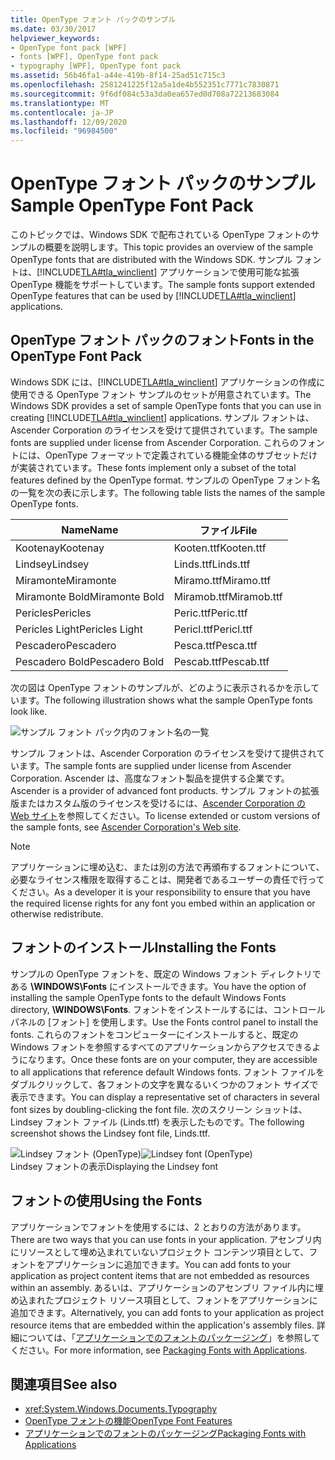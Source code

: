 ```yaml
---
title: OpenType フォント パックのサンプル
ms.date: 03/30/2017
helpviewer_keywords:
- OpenType font pack [WPF]
- fonts [WPF], OpenType font pack
- typography [WPF], OpenType font pack
ms.assetid: 56b46fa1-a44e-419b-8f14-25ad51c715c3
ms.openlocfilehash: 2581241225f12a5a1de4b552351c7771c7830871
ms.sourcegitcommit: 9f6df084c53a3da0ea657ed0d708a72213683084
ms.translationtype: MT
ms.contentlocale: ja-JP
ms.lasthandoff: 12/09/2020
ms.locfileid: "96984500"
---
```

# <a name="sample-opentype-font-pack"></a><span data-ttu-id="e544f-102">OpenType フォント パックのサンプル</span><span class="sxs-lookup"><span data-stu-id="e544f-102">Sample OpenType Font Pack</span></span>
<span data-ttu-id="e544f-103">このトピックでは、Windows SDK で配布されている OpenType フォントのサンプルの概要を説明します。</span><span class="sxs-lookup"><span data-stu-id="e544f-103">This topic provides an overview of the sample OpenType fonts that are distributed with the Windows SDK.</span></span> <span data-ttu-id="e544f-104">サンプル フォントは、[!INCLUDE[TLA#tla_winclient](../../../includes/tlasharptla-winclient-md.md)] アプリケーションで使用可能な拡張 OpenType 機能をサポートしています。</span><span class="sxs-lookup"><span data-stu-id="e544f-104">The sample fonts support extended OpenType features that can be used by [!INCLUDE[TLA#tla_winclient](../../../includes/tlasharptla-winclient-md.md)] applications.</span></span>  

<a name="overview"></a>
## <a name="fonts-in-the-opentype-font-pack"></a><span data-ttu-id="e544f-105">OpenType フォント パックのフォント</span><span class="sxs-lookup"><span data-stu-id="e544f-105">Fonts in the OpenType Font Pack</span></span>  
 <span data-ttu-id="e544f-106">Windows SDK には、[!INCLUDE[TLA#tla_winclient](../../../includes/tlasharptla-winclient-md.md)] アプリケーションの作成に使用できる OpenType フォント サンプルのセットが用意されています。</span><span class="sxs-lookup"><span data-stu-id="e544f-106">The Windows SDK provides a set of sample OpenType fonts that you can use in creating [!INCLUDE[TLA#tla_winclient](../../../includes/tlasharptla-winclient-md.md)] applications.</span></span> <span data-ttu-id="e544f-107">サンプル フォントは、Ascender Corporation のライセンスを受けて提供されています。</span><span class="sxs-lookup"><span data-stu-id="e544f-107">The sample fonts are supplied under license from Ascender Corporation.</span></span> <span data-ttu-id="e544f-108">これらのフォントには、OpenType フォーマットで定義されている機能全体のサブセットだけが実装されています。</span><span class="sxs-lookup"><span data-stu-id="e544f-108">These fonts implement only a subset of the total features defined by the OpenType format.</span></span> <span data-ttu-id="e544f-109">サンプルの OpenType フォント名の一覧を次の表に示します。</span><span class="sxs-lookup"><span data-stu-id="e544f-109">The following table lists the names of the sample OpenType fonts.</span></span>  
  
|<span data-ttu-id="e544f-110">**Name**</span><span class="sxs-lookup"><span data-stu-id="e544f-110">**Name**</span></span>|<span data-ttu-id="e544f-111">**ファイル**</span><span class="sxs-lookup"><span data-stu-id="e544f-111">**File**</span></span>|  
|--------------|--------------|  
|<span data-ttu-id="e544f-112">Kootenay</span><span class="sxs-lookup"><span data-stu-id="e544f-112">Kootenay</span></span>|<span data-ttu-id="e544f-113">Kooten.ttf</span><span class="sxs-lookup"><span data-stu-id="e544f-113">Kooten.ttf</span></span>|  
|<span data-ttu-id="e544f-114">Lindsey</span><span class="sxs-lookup"><span data-stu-id="e544f-114">Lindsey</span></span>|<span data-ttu-id="e544f-115">Linds.ttf</span><span class="sxs-lookup"><span data-stu-id="e544f-115">Linds.ttf</span></span>|  
|<span data-ttu-id="e544f-116">Miramonte</span><span class="sxs-lookup"><span data-stu-id="e544f-116">Miramonte</span></span>|<span data-ttu-id="e544f-117">Miramo.ttf</span><span class="sxs-lookup"><span data-stu-id="e544f-117">Miramo.ttf</span></span>|  
|<span data-ttu-id="e544f-118">Miramonte Bold</span><span class="sxs-lookup"><span data-stu-id="e544f-118">Miramonte Bold</span></span>|<span data-ttu-id="e544f-119">Miramob.ttf</span><span class="sxs-lookup"><span data-stu-id="e544f-119">Miramob.ttf</span></span>|  
|<span data-ttu-id="e544f-120">Pericles</span><span class="sxs-lookup"><span data-stu-id="e544f-120">Pericles</span></span>|<span data-ttu-id="e544f-121">Peric.ttf</span><span class="sxs-lookup"><span data-stu-id="e544f-121">Peric.ttf</span></span>|  
|<span data-ttu-id="e544f-122">Pericles Light</span><span class="sxs-lookup"><span data-stu-id="e544f-122">Pericles Light</span></span>|<span data-ttu-id="e544f-123">Pericl.ttf</span><span class="sxs-lookup"><span data-stu-id="e544f-123">Pericl.ttf</span></span>|  
|<span data-ttu-id="e544f-124">Pescadero</span><span class="sxs-lookup"><span data-stu-id="e544f-124">Pescadero</span></span>|<span data-ttu-id="e544f-125">Pesca.ttf</span><span class="sxs-lookup"><span data-stu-id="e544f-125">Pesca.ttf</span></span>|  
|<span data-ttu-id="e544f-126">Pescadero Bold</span><span class="sxs-lookup"><span data-stu-id="e544f-126">Pescadero Bold</span></span>|<span data-ttu-id="e544f-127">Pescab.ttf</span><span class="sxs-lookup"><span data-stu-id="e544f-127">Pescab.ttf</span></span>|  
  
 <span data-ttu-id="e544f-128">次の図は OpenType フォントのサンプルが、どのように表示されるかを示しています。</span><span class="sxs-lookup"><span data-stu-id="e544f-128">The following illustration shows what the sample OpenType fonts look like.</span></span>  
  
 ![サンプル フォント パック内のフォント名の一覧](./media/sample-opentype-font-pack/font-names-sample-pack.gif)  
  
 <span data-ttu-id="e544f-130">サンプル フォントは、Ascender Corporation のライセンスを受けて提供されています。</span><span class="sxs-lookup"><span data-stu-id="e544f-130">The sample fonts are supplied under license from Ascender Corporation.</span></span> <span data-ttu-id="e544f-131">Ascender は、高度なフォント製品を提供する企業です。</span><span class="sxs-lookup"><span data-stu-id="e544f-131">Ascender is a provider of advanced font products.</span></span> <span data-ttu-id="e544f-132">サンプル フォントの拡張版またはカスタム版のライセンスを受けるには、[Ascender Corporation の Web サイト](https://www.monotype.com/)を参照してください。</span><span class="sxs-lookup"><span data-stu-id="e544f-132">To license extended or custom versions of the sample fonts, see [Ascender Corporation's Web site](https://www.monotype.com/).</span></span>  
  
> [!NOTE]
> <span data-ttu-id="e544f-133">アプリケーションに埋め込む、または別の方法で再頒布するフォントについて、必要なライセンス権限を取得することは、開発者であるユーザーの責任で行ってください。</span><span class="sxs-lookup"><span data-stu-id="e544f-133">As a developer it is your responsibility to ensure that you have the required license rights for any font you embed within an application or otherwise redistribute.</span></span>  
  
<a name="installing_the_fonts"></a>
## <a name="installing-the-fonts"></a><span data-ttu-id="e544f-134">フォントのインストール</span><span class="sxs-lookup"><span data-stu-id="e544f-134">Installing the Fonts</span></span>  
 <span data-ttu-id="e544f-135">サンプルの OpenType フォントを、既定の Windows フォント ディレクトリである **\WINDOWS\Fonts** にインストールできます。</span><span class="sxs-lookup"><span data-stu-id="e544f-135">You have the option of installing the sample OpenType fonts to the default Windows Fonts directory, **\WINDOWS\Fonts**.</span></span> <span data-ttu-id="e544f-136">フォントをインストールするには、コントロール パネルの [フォント] を使用します。</span><span class="sxs-lookup"><span data-stu-id="e544f-136">Use the Fonts control panel to install the fonts.</span></span> <span data-ttu-id="e544f-137">これらのフォントをコンピューターにインストールすると、既定の Windows フォントを参照するすべてのアプリケーションからアクセスできるようになります。</span><span class="sxs-lookup"><span data-stu-id="e544f-137">Once these fonts are on your computer, they are accessible to all applications that reference default Windows fonts.</span></span> <span data-ttu-id="e544f-138">フォント ファイルをダブルクリックして、各フォントの文字を異なるいくつかのフォント サイズで表示できます。</span><span class="sxs-lookup"><span data-stu-id="e544f-138">You can display a representative set of characters in several font sizes by doubling-clicking the font file.</span></span> <span data-ttu-id="e544f-139">次のスクリーン ショットは、Lindsey フォント ファイル (Linds.ttf) を表示したものです。</span><span class="sxs-lookup"><span data-stu-id="e544f-139">The following screenshot shows the Lindsey font file, Linds.ttf.</span></span>  
  
 <span data-ttu-id="e544f-140">![Lindsey フォント &#40;OpenType&#41;](./media/typographyinwpf-04.png "TypographyInWPF_04")</span><span class="sxs-lookup"><span data-stu-id="e544f-140">![Lindsey font &#40;OpenType&#41;](./media/typographyinwpf-04.png "TypographyInWPF_04")</span></span>  
<span data-ttu-id="e544f-141">Lindsey フォントの表示</span><span class="sxs-lookup"><span data-stu-id="e544f-141">Displaying the Lindsey font</span></span>  
  
<a name="using_the_fonts"></a>
## <a name="using-the-fonts"></a><span data-ttu-id="e544f-142">フォントの使用</span><span class="sxs-lookup"><span data-stu-id="e544f-142">Using the Fonts</span></span>  
 <span data-ttu-id="e544f-143">アプリケーションでフォントを使用するには、2 とおりの方法があります。</span><span class="sxs-lookup"><span data-stu-id="e544f-143">There are two ways that you can use fonts in your application.</span></span> <span data-ttu-id="e544f-144">アセンブリ内にリソースとして埋め込まれていないプロジェクト コンテンツ項目として、フォントをアプリケーションに追加できます。</span><span class="sxs-lookup"><span data-stu-id="e544f-144">You can add fonts to your application as project content items that are not embedded as resources within an assembly.</span></span> <span data-ttu-id="e544f-145">あるいは、アプリケーションのアセンブリ ファイル内に埋め込まれたプロジェクト リソース項目として、フォントをアプリケーションに追加できます。</span><span class="sxs-lookup"><span data-stu-id="e544f-145">Alternatively, you can add fonts to your application as project resource items that are embedded within the application's assembly files.</span></span> <span data-ttu-id="e544f-146">詳細については、「[アプリケーションでのフォントのパッケージング](packaging-fonts-with-applications.md)」を参照してください。</span><span class="sxs-lookup"><span data-stu-id="e544f-146">For more information, see [Packaging Fonts with Applications](packaging-fonts-with-applications.md).</span></span>  
  
## <a name="see-also"></a><span data-ttu-id="e544f-147">関連項目</span><span class="sxs-lookup"><span data-stu-id="e544f-147">See also</span></span>

- <xref:System.Windows.Documents.Typography>
- [<span data-ttu-id="e544f-148">OpenType フォントの機能</span><span class="sxs-lookup"><span data-stu-id="e544f-148">OpenType Font Features</span></span>](opentype-font-features.md)
- [<span data-ttu-id="e544f-149">アプリケーションでのフォントのパッケージング</span><span class="sxs-lookup"><span data-stu-id="e544f-149">Packaging Fonts with Applications</span></span>](packaging-fonts-with-applications.md)
